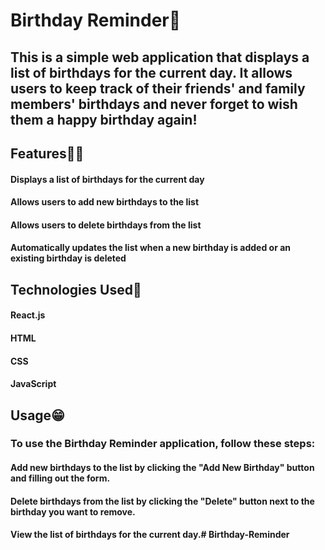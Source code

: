 # Birthday Reminder🎂


## This is a simple web application that displays a list of birthdays for the current day. It allows users to keep track of their friends' and family members' birthdays and never forget to wish them a happy birthday again!

## Features🧔‍♂️

#### Displays a list of birthdays for the current day
#### Allows users to add new birthdays to the list
#### Allows users to delete birthdays from the list
#### Automatically updates the list when a new birthday is added or an existing birthday is deleted

## Technologies Used🙂
#### React.js
#### HTML
#### CSS
#### JavaScript

## Usage😁
### To use the Birthday Reminder application, follow these steps:

#### Add new birthdays to the list by clicking the "Add New Birthday" button and filling out the form.
#### Delete birthdays from the list by clicking the "Delete" button next to the birthday you want to remove.
#### View the list of birthdays for the current day.#   B i r t h d a y - R e m i n d e r  
 